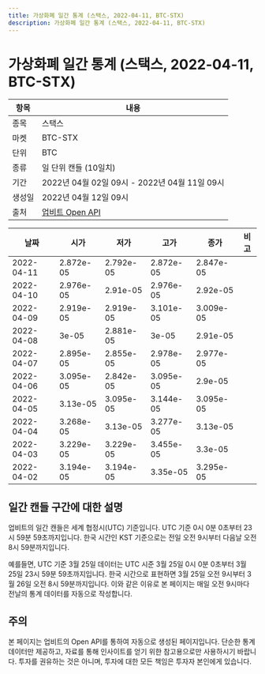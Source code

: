 ```yaml
---
title: 가상화폐 일간 통계 (스택스, 2022-04-11, BTC-STX)
description: 가상화폐 일간 통계 (스택스, 2022-04-11, BTC-STX)
---
```



가상화폐 일간 통계 (스택스, 2022-04-11, BTC-STX)
===

|항목|내용|
|--|--|
|종목|스택스|
|마켓|BTC-STX|
|단위|BTC|
|종류|일 단위 캔들 (10일치)|
|기간|2022년 04월 02일 09시 - 2022년 04월 11일 09시|
|생성일|2022년 04월 12일 09시|
|출처|[업비트 Open API](https://docs.upbit.com)|


|날짜|시가|저가|고가|종가|비고|
|--|--|--|--|--|--|
|2022-04-11|2.872e-05|2.792e-05|2.872e-05|2.847e-05|    |
|2022-04-10|2.976e-05|2.91e-05|2.976e-05|2.92e-05|    |
|2022-04-09|2.919e-05|2.919e-05|3.101e-05|3.009e-05|    |
|2022-04-08|3e-05|2.881e-05|3e-05|2.91e-05|    |
|2022-04-07|2.895e-05|2.855e-05|2.978e-05|2.977e-05|    |
|2022-04-06|3.095e-05|2.842e-05|3.095e-05|2.9e-05|    |
|2022-04-05|3.13e-05|3.095e-05|3.144e-05|3.095e-05|    |
|2022-04-04|3.268e-05|3.13e-05|3.277e-05|3.13e-05|    |
|2022-04-03|3.229e-05|3.229e-05|3.455e-05|3.3e-05|    |
|2022-04-02|3.194e-05|3.194e-05|3.35e-05|3.295e-05|    |


일간 캔들 구간에 대한 설명
---


업비트의 일간 캔들은 세계 협정시(UTC) 기준입니다. 
UTC 기준 0시 0분 0초부터 23시 59분 59초까지입니다. 
한국 시간인 KST 기준으로는 전일 오전 9시부터 다음날 오전 8시 59분까지입니다. 


예를들면, UTC 기준 3월 25일 데이터는 UTC 시준 3월 25일 0시 0분 0초부터 3월 25일 23시 59분 59초까지입니다. 
한국 시간으로 표현하면 3월 25일 오전 9시부터 3월 26일 오전 8시 59분까지입니다. 
이와 같은 이유로 본 페이지는 매일 오전 9시마다 전날의 통계 데이터를 자동으로 작성합니다. 


주의
---


본 페이지는 업비트의 Open API를 통하여 자동으로 생성된 페이지입니다. 
단순한 통계 데이터만 제공하고, 자료를 통해 인사이트를 얻기 위한 참고용으로만 사용하시기 바랍니다. 
투자를 권유하는 것은 아니며, 투자에 대한 모든 책임은 투자자 본인에게 있습니다. 
